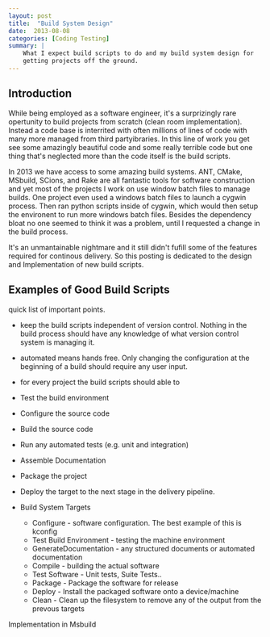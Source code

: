 ```yaml
---
layout: post
title:  "Build System Design"
date:  2013-08-08
categories: [Coding Testing]
summary: | 
    What I expect build scripts to do and my build system design for 
    getting projects off the ground.
---
```


 ## Introduction ##

  While being employed as a software engineer, it's a surprizingly rare opertunity to build projects from scratch (clean room implementation). Instead a code base is interrited with often millions of lines of code with many more managed from third partyibraries. In this line of work you get see some amazingly beautiful code and some really terrible code but one thing that's neglected more than the code itself is the build scripts.
 
  In 2013 we have access to some amazing build systems. ANT, CMake, MSbuild, SCions, and Rake are all fantastic tools for software construction and yet most of the projects I work on use window batch files to manage builds. One project even used a windows batch files to launch a cygwin process. Then ran python scripts inside of cygwin, which would then setup the environent to run more windows batch files. Besides the dependency bloat no one seemed to think it was a problem, until I requested a change in the build process.
  
  It's an unmantainable nightmare and it still didn't fufill some of the features required for continous delivery. So this posting is dedicated to the design and Implementation of new build scripts.

## Examples of Good Build Scripts ##

quick list of important points.

- keep the build scripts independent of version control. Nothing in the build process should have any knowledge of what version control system is managing it.	
- automated means hands free. Only changing the configuration at the beginning of a build should require any user input.
- for every project the build scripts should able to
 - Test the build environment
 - Configure the source code
 - Build the source code
 - Run any automated tests (e.g. unit and integration)
 - Assemble Documentation
 - Package the project
 - Deploy the target to the next stage in the delivery pipeline.


- Build System Targets
  - Configure - software configuration. The best example of this is kconfig
  - Test Build Environment - testing the machine environment
  - GenerateDocumentation  - any structured documents or automated documentation
  - Compile - building the actual software
  - Test Software - Unit tests, Suite Tests..
  - Package - Package the software for release 
  - Deploy  - Install the packaged software onto a device/machine
  - Clean   - Clean up the filesystem to remove any of the output from the prevous targets

Implementation in Msbuild
